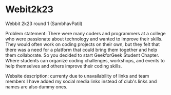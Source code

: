 # Webit2k23
Webbit 2k23 round 1 (SambhavPatil)

Problem statement:
There were many coders and programmers at a college who were passionate about technology and wanted to improve their skills. They would often work on coding projects on their own, but they felt that there was a need for a platform that could bring them together and help them collaborate. So you decided to start GeekforGeek Student Chapter. Where students can organize coding challenges, workshops, and events to help themselves and others improve their coding skills.

Website description:
currenty due to unavailability of links and team members I have added my social media links instead of club's links and names are also dummy ones.

